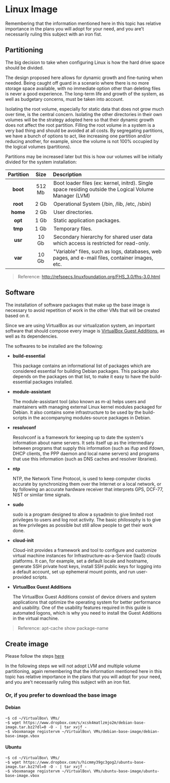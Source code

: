 # Linux Image

Remembering that the information mentioned here in this topic has relative importance in the plans you will adopt for your need, and you are't necessarily ruling this subject with an iron fist.

## Partitioning

The big decision to take when configuring Linux is how the hard drive space should be divided.

The design proposed here allows for dynamic growth and fine-tuning when needed. Being caught off guard in a scenario where there is no more storage space available, with no immediate option other than deleting files is never a good experience. The long-term life and growth of the system, as well as budgetary concerns, must be taken into account.

Isolating the root volume, especially for static data that does not grow much over time, is the central concern. Isolating the other directories in their own volumes will be the strategy adopted here so that their dynamic growth does not affect the root partition. Filling the root volume in a system is a very bad thing and should be avoided at all costs. By segregating partitions, we have a bunch of options to act, like increasing one partition and/or reducing another, for example, since the volume is not 100% occupied by the logical volumes (partitions).

Partitions may be increased later but this is how our volumes will be initially divided for the system installation:

| Partition   | Size   | Description                                                                                            |
|:-----------:|:------:|:-------------------------------------------------------------------------------------------------------|
| **boot**    | 512 Mb | Boot loader files (ex: kernel, initrd). Single space residing outside the Logical Volume Manager (LVM) |
| **root**    | 2 Gb   | Operational System (/bin, /lib, /etc, /sbin)                                                           |
| **home**    | 2 Gb   | User directories.                                                                                      |
| **opt**     | 1 Gb   | Static application packages.                                                                           |
| **tmp**     | 1 Gb   | Temporary files.                                                                                       |
| **usr**     | 10 Gb  | Secondary hierarchy for shared user data which access is restricted for read-only.                     |
| **var**     | 10 Gb  | "Variable" files, such as logs, databases, web pages, and e-mail files, container images, etc.         |

> Reference: http://refspecs.linuxfoundation.org/FHS_3.0/fhs-3.0.html

## Software

The installation of software packages that make up the base image is necessary to avoid repetition of work in the other VMs that will be created based on it.

Since we are using VirtualBox as our virtualization system, an important software that should compose every image is  [VirtualBox Guest Additions](https://docs.oracle.com/cd/E36500_01/E36502/html/qs-guest-additions.html), as well as its dependencies.

The softwares to be installed are the following:

* **build-essential**

    This package contains an informational list of packages which are considered essential for building Debian packages. This package also depends on the packages on that list, to make it easy to have the build-essential packages installed.

* **module-assistant**

    The module-assistant tool (also known as m-a) helps users and maintainers with managing external Linux kernel modules packaged for Debian. It also contains some infrastructure to be used by the build-scripts in the accompanying modules-source packages in Debian.

* **resolvconf**

    Resolvconf is a framework for keeping up to date the system's information about name servers. It sets itself up as the intermediary between programs that supply this information (such as ifup and ifdown, DHCP clients, the PPP daemon and local name servers) and programs that use this information (such as DNS caches and resolver libraries).

* **ntp**

    NTP, the Network Time Protocol, is used to keep computer clocks accurate by synchronizing them over the Internet or a local network, or by following an accurate hardware receiver that interprets GPS, DCF-77, NIST or similar time signals.

* **sudo**

    sudo is a program designed to allow a sysadmin to give limited root privileges to users and log root activity. The basic philosophy is to give as few privileges as possible but still allow people to get their work done.

* **cloud-init**

    Cloud-init provides a framework and tool to configure and customize virtual machine instances for Infrastructure-as-a-Service (IaaS) clouds platforms. It can, for example, set a default locale and hostname, generate SSH private host keys, install SSH public keys for logging into a default account, set up ephemeral mount points, and run user-provided scripts.

* **VirtualBox Guest Additions**

    The VirtualBox Guest Additions consist of device drivers and system applications that optimize the operating system for better performance and usability. One of the usability features required in this guide is automated logons, which is why you need to install the Guest Additions in the virtual machine.

> Reference: apt-cache show package-name

## Create image

Please follow the steps [here](create-linux-image.md)

In the following steps we will not adopt LVM and multiple volume partitioning, again remembering that the information mentioned here in this topic has relative importance in the plans that you will adopt for your need, and you are't necessarily ruling this subject with an iron fist.

### Or, if you prefer to download the base image

#### Debian

```shell
~$ cd ~/VirtualBox\ VMs/
~$ wget https://www.dropbox.com/s/xcsk4matlzmjo2m/debian-base-image.tar.bz2?dl=0 -O - | tar xvjf -
~$ vboxmanage registervm ~/VirtualBox\ VMs/debian-base-image/debian-base-image.vbox
```

#### Ubuntu

```shell
~$ cd ~/VirtualBox\ VMs/
~$ wget https://www.dropbox.com/s/hicmmy39gc3gog2/ubuntu-base-image.tar.bz2?dl=0 -O - | tar xvjf -
~$ vboxmanage registervm ~/VirtualBox\ VMs/ubuntu-base-image/ubuntu-base-image.vbox
```
